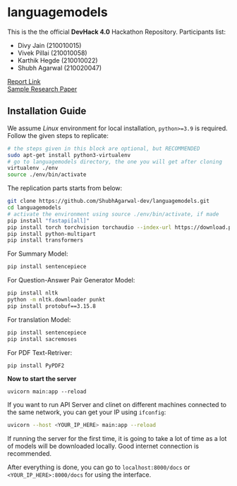 # languagemodels

This is the the official **DevHack 4.0** Hackathon Repository. Participants list:
-  Divy Jain (210010015)
-  Vivek Pillai (210010058)
-  Karthik Hegde (210010022)
-  Shubh Agarwal (210020047)

[Report Link](https://docs.google.com/document/d/1X2Ip_jUD6hoqVXg88Mf6ZKAaGaZh2mznHGZjWrpNxDk/edit?usp=sharing) <br />
[Sample Research Paper](https://drive.google.com/file/d/1KT31DzDvVDgHAxSjYrNYfeb53NkoiIHM/view?usp=sharing)

## Installation Guide

We assume *Linux* environment for local installation, `python>=3.9` is required. Follow the given steps to replicate:

```sh
# the steps given in this block are optional, but RECOMMENDED 
sudo apt-get install python3-virtualenv
# go to languagemodels directory, the one you will get after cloning
virtualenv ./env
source ./env/bin/activate
```

The replication parts starts from below:

```sh
git clone https://github.com/ShubhAgarwal-dev/languagemodels.git
cd languagemodels
# activate the environment using source ./env/bin/activate, if made
pip install "fastapi[all]"
pip install torch torchvision torchaudio --index-url https://download.pytorch.org/whl/cpu
pip install python-multipart
pip install transformers
```

For Summary Model:
```sh
pip install sentencepiece
```

For Question-Answer Pair Generator Model:
```sh
pip install nltk
python -m nltk.downloader punkt
pip install protobuf==3.15.8
```

For translation Model:
```sh
pip install sentencepiece
pip install sacremoses
```

For PDF Text-Retriver:
```sh
pip install PyPDF2
```

**Now to start the server**
```
uvicorn main:app --reload
```

If you want to run API Server and clinet on different machines connected to the same network,  you can get your IP using `ifconfig`:
```sh
uvicorn --host <YOUR_IP_HERE> main:app --reload
```

If running the server for the first time, it is going to take a lot of time as a lot of models will be downloaded locally. Good internet connection is recommended. 

After everything is done, you can go to `localhost:8000/docs` or `<YOUR_IP_HERE>:8000/docs` for using the interface.

